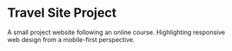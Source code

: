 # Travel Site Project
A small project website following an online course.
Highlighting responsive web design from a mobile-first perspective.